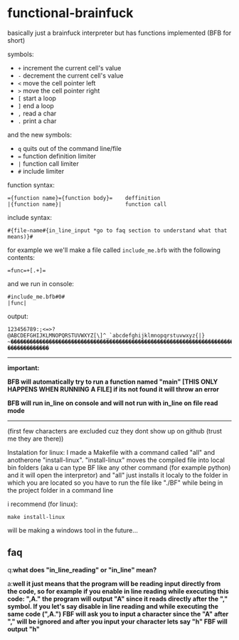 # functional-brainfuck

basically just a brainfuck interpreter but has functions implemented (BFB for short)

symbols:

- `+` increment the current cell's value
- `-` decrement the current cell's value
- `<` move the cell pointer left
- `>` move the cell pointer right
- `[` start a loop
- `]` end a loop
- `,` read a char
- `.` print a char

and the new symbols:

- `q` quits out of the command line/file
- `=` function definition limiter
- `|` function call limiter
- `#` include limiter

function syntax:

    ={function name}={function body}=    deffinition
    |{function name}|                    function call

include syntax:
    
    #{file-name#{in_line_input *go to faq section to understand what that means)}#

for example we we'll make a file called `include_me.bfb` with the following contents:
    
    =func=+[.+]=

and we run in console:
    
    #include_me.bfb#0#
    |func|

output:

    123456789:;<=>?@ABCDEFGHIJKLMNOPQRSTUVWXYZ[\]^_`abcdefghijklmnopqrstuvwxyz{|}   ~�������������������������������������������������������������������������������������������������������������������   �������������

---
**important:**

**BFB will automatically try to run a function named "main" [THIS ONLY HAPPENS WHEN RUNNING A FILE] if its not found it will throw an error**

**BFB will run in_line on console and will not run with in_line on file read mode**

---

(first few characters are excluded cuz they dont show up on github (trust me they are there))

Instalation for linux:
I made a Makefile with a command called "all" and anotherone "install-linux".
"install-linux" moves the compiled file into local bin folders (aka u can type BF like any other command (for example python) and it will open the interpretor) and "all" just installs it localy to the folder in which you are located so you have to run the file like "./BF" while being in the project folder in a command line

i recommend (for linux):

    make install-linux

will be making a windows tool in the future...

## faq
q:**what does "in_line_reading" or "in_line" mean?**

a:**well it just means that the program will be reading input directly from the code, so for example if you enable in line reading while executing this code: ",A." the program will output "A" since it reads directly after the "," symbol. If you let's say disable in line reading and while executing the same code (",A.") FBF will ask you to input a character since the "A" after "," will be ignored and after you input your character lets say "h" FBF will output "h"**
